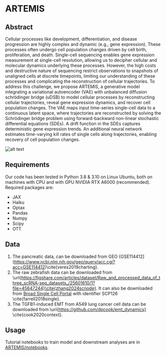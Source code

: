 # ARTEMIS

## Abstract
Cellular processes like development, differentiation, and disease progression are highly complex and dynamic (e.g., gene expression). These processes often undergo cell population changes driven by cell birth, proliferation, and death. Single-cell sequencing enables gene expression measurement at single-cell resolution, allowing us to decipher cellular and molecular dynamics underlying these processes. However, the high costs and destructive nature of sequencing restrict observations to snapshots of unaligned cells at discrete timepoints, limiting our understanding of these processes and complicating the reconstruction of cellular trajectories.
To address this challenge, we propose ARTEMIS, a generative model integrating a variational autoencoder (VAE) with unbalanced diffusion schrödinger bridge (uDSB) to model cellular processes by reconstructing cellular trajectories, reveal gene expression dynamics, and recover cell population changes. The VAE maps input time-series single-cell data to a continuous latent space, where trajectories are reconstructed by solving the Schrödinger bridge problem using forward-backward non-linear stochastic differential equations (SDEs). A drift function in the SDEs captures deterministic gene expression trends. An additional neural network estimates time-varying kill rates of single cells along trajectories, enabling recovery of cell population changes.

![alt text](https://github.com/sayali7/ARTEMIS/blob/main/paper_figures/Figure1.png?raw=true)

## Requirements
Our code has been tested in Python 3.8 & 3.10 on Linux Ubuntu, both on machines with CPU and with GPU NVIDIA RTX A6000 (recommended). Required packages are:
- JAX
- Haiku
- Optax
- Pandas
- Numpy
- Scipy
- OTT

## Data
1. The pancreatic data, can be downloaded from GEO {GSE114412](https://www.ncbi.nlm.nih.gov/geo/query/acc.cgi?acc=GSE114412)\cite{veres2019charting}.
2. The raw zebrafish data can be downloaded from \url{https://figshare.com/articles/dataset/Raw_and_processed_data_of_three_scRNA-seq_datasets_/25601610/1?file=45647244}\cite{zhang2024scnode}. It can also be downloaded from [Broad Single Cell Portal](https://singlecell.broadinstitute.org/single_cell/study/SCP162/single-cell-reconstruction-of-developmental-trajectories-during-zebrafish-embryogenesis) with identifier SCP126 \cite{farrell2018single}.
3. The TGFB1-induced EMT from A549 lung cancer cell data can be downloaded from \url{https://github.com/dpcook/emt_dynamics} \cite{cook2020context}.

## Usage
Tutorial notebooks to train model and downstream analyses are in [ARTEMIS/notebooks](https://github.com/sayali7/ARTEMIS/tree/main/notebooks).
